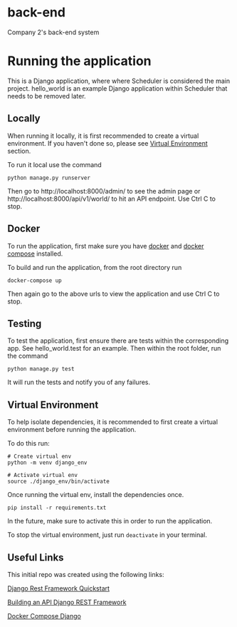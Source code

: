 # back-end
Company 2's back-end system

# Running the application
This is a Django application, where where Scheduler is considered the main project. 
hello_world is an example Django application within Scheduler that needs to be removed later. 

## Locally
When running it locally, it is first recommended to create a virtual environment. 
If you haven't done so, please see [Virtual Environment](#venv) section.

To run it local use the command 
```
python manage.py runserver
```
Then go to http://localhost:8000/admin/ to see the admin page or http://localhost:8000/api/v1/world/ to hit an API endpoint. 
Use Ctrl C to stop.

## Docker
To run the application, first make sure you have [docker](https://docs.docker.com/desktop/) and [docker compose](https://docs.docker.com/compose/install/) installed. 

To build and run the application, from the root directory run
```
docker-compose up
```

Then again go to the above urls to view the application and use Ctrl C to stop.

## Testing
To test the application, first ensure there are tests within the corresponding app. See hello_world.test for an example.
Then within the root folder, run the command
```
python manage.py test
```
It will run the tests and notify you of any failures. 

## <a name="venv"></a> Virtual Environment 
To help isolate dependencies, it is recommended to first create a virtual environment before running the application.

To do this run:
```
# Create virtual env
python -m venv django_env

# Activate virtual env
source ./django_env/bin/activate
```
Once running the virtual env, install the dependencies once. 
```
pip install -r requirements.txt
```
In the future, make sure to activate this in order to run the application. 

To stop the virtual environment, just run `deactivate` in your terminal. 

## Useful Links
This initial repo was created using the following links:

[Django Rest Framework Quickstart](https://www.django-rest-framework.org/tutorial/quickstart/)

[Building an API Django REST Framework](https://medium.com/backticks-tildes/lets-build-an-api-with-django-rest-framework-32fcf40231e5)

[Docker Compose Django](https://docs.docker.com/samples/django/)